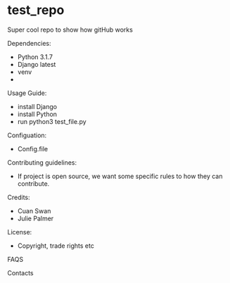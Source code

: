 # test_repo
Super cool repo to show how gitHub works

Dependencies:
 - Python 3.1.7
 - Django latest
 - venv
 - 
Usage Guide:
- install Django
- install Python
- run python3 test_file.py

Configuation:
- Config.file

Contributing guidelines:
- If project is open source, we want some specific rules to how they can contribute.
  
Credits:
- Cuan Swan
- Julie Palmer

License:
- Copyright, trade rights etc

FAQS

Contacts 
